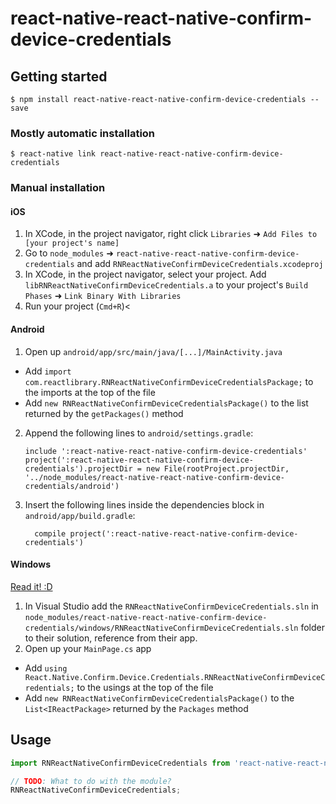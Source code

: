 
# react-native-react-native-confirm-device-credentials

## Getting started

`$ npm install react-native-react-native-confirm-device-credentials --save`

### Mostly automatic installation

`$ react-native link react-native-react-native-confirm-device-credentials`

### Manual installation


#### iOS

1. In XCode, in the project navigator, right click `Libraries` ➜ `Add Files to [your project's name]`
2. Go to `node_modules` ➜ `react-native-react-native-confirm-device-credentials` and add `RNReactNativeConfirmDeviceCredentials.xcodeproj`
3. In XCode, in the project navigator, select your project. Add `libRNReactNativeConfirmDeviceCredentials.a` to your project's `Build Phases` ➜ `Link Binary With Libraries`
4. Run your project (`Cmd+R`)<

#### Android

1. Open up `android/app/src/main/java/[...]/MainActivity.java`
  - Add `import com.reactlibrary.RNReactNativeConfirmDeviceCredentialsPackage;` to the imports at the top of the file
  - Add `new RNReactNativeConfirmDeviceCredentialsPackage()` to the list returned by the `getPackages()` method
2. Append the following lines to `android/settings.gradle`:
  	```
  	include ':react-native-react-native-confirm-device-credentials'
  	project(':react-native-react-native-confirm-device-credentials').projectDir = new File(rootProject.projectDir, 	'../node_modules/react-native-react-native-confirm-device-credentials/android')
  	```
3. Insert the following lines inside the dependencies block in `android/app/build.gradle`:
  	```
      compile project(':react-native-react-native-confirm-device-credentials')
  	```

#### Windows
[Read it! :D](https://github.com/ReactWindows/react-native)

1. In Visual Studio add the `RNReactNativeConfirmDeviceCredentials.sln` in `node_modules/react-native-react-native-confirm-device-credentials/windows/RNReactNativeConfirmDeviceCredentials.sln` folder to their solution, reference from their app.
2. Open up your `MainPage.cs` app
  - Add `using React.Native.Confirm.Device.Credentials.RNReactNativeConfirmDeviceCredentials;` to the usings at the top of the file
  - Add `new RNReactNativeConfirmDeviceCredentialsPackage()` to the `List<IReactPackage>` returned by the `Packages` method


## Usage
```javascript
import RNReactNativeConfirmDeviceCredentials from 'react-native-react-native-confirm-device-credentials';

// TODO: What to do with the module?
RNReactNativeConfirmDeviceCredentials;
```
  